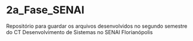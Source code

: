 # 2a_Fase_SENAI
Repositório para guardar os arquivos desenvolvidos no segundo semestre do CT Desenvolvimento de Sistemas no SENAI Florianópolis
